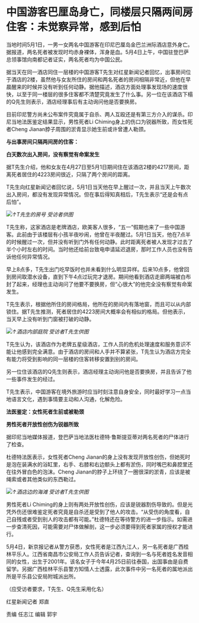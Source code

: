 # 中国游客巴厘岛身亡，同楼层只隔两间房住客：未觉察异常，感到后怕

当地时间5月1日，一男一女两名中国游客在印尼巴厘岛金巴兰洲际酒店意外身亡。据报道，两名死者被发现时均赤身裸体，浑身是血。5月4日上午，中国驻登巴萨总领事馆向南都记者证实，两名死者均为中国公民。

据当天在同一酒店同住一层楼的中国游客T先生对红星新闻记者回忆，出事房间位于酒店的2楼，虽然他与女友所住的房间和两名死者的房间相隔非常近，但他在早晨醒来的时候并没有听到任何动静。据他描述，酒店方面处理事发现场的速度很快，以至于同一楼层的很多住客都不清楚究竟发生了什么事。另一位在该酒店下榻的Q先生则表示，酒店经理事后有主动询问他是否要换房。

目前印尼警方尚未公布案件究竟属于自杀、两人互殴还是有第三方介入的谋杀。印尼当地法医鉴定结果显示，男性死者Li
Chiming身上的伤口为锐器所致，而女性死者Cheng Jianan脖子周围的淤青显示她生前或许曾遭人勒颈。

**与出事房间只隔两间房的住客：**

**白天数次出入房间，没有察觉有命案发生**

据T先生介绍，他和女友在4月27日至5月1日期间住在该酒店2楼的4217房间，距离死者居住的4223房间很近，只隔了两个房间的距离。

T先生向红星新闻记者回忆说，5月1日当天他在早上醒过一次，并且当天上午数次出入房间，都没有发现异常情况。但在事后得知真相后，T先生表示“还是会有点后怕”。

![](https://inews.gtimg.com/om_bt/O1N1Zupau5NlZIO2EQ45pyjeeqgTg8qo28w8MyzHnAcJsAA/1000)_↑T先生的房号
受访者供图_

T先生称，这家酒店是老牌酒店，欧美客人很多，“五一”假期也来了一些中国游客。此前由于该楼层有小孩半夜吵闹，他曾在半夜醒过。5月1日当天，他在7点半的时候醒过一次，但并没有听到门外有任何动静。此时距离死者被人发现才过去了半个小时左右的时间。当时他还给前台致电申请延迟退房，那时工作人员也没有告诉他任何异常情况。

早上8点多，T先生出门吃早饭时也并未看到什么明显异样。后来10点多，他曾回到房间取潜水设备，直到下午4点过玩完才退房。期间他看到酒店走廊两端被白布封了起来，经理也主动询问了他要不要换房，但“心很大”的他完全没有察觉有命案发生。

T先生表示，根据他所住的房间格局，他所在的房间内有落地窗，而且可以从内部锁住。据T先生推测，死者居住的4223房间大概率会有相似的格局。但他表示，当天早上没有听到门窗被打破的动静。

![](https://inews.gtimg.com/om_bt/OetExJjwiswsf6bMZ9u2veQV_jEh9PK2N-xnjKfaervyMAA/1000)_↑酒店内部庭院
受访者T先生供图_

T先生认为，该酒店作为老牌五星级酒店，工作人员的危机处理速度和服务意识不能让他感到完全满意。由于酒店的房间和人手并不算紧张，T先生认为酒店方完全有能力将受到影响的同一层楼的住客转移安置到别的房间。

另一位住该酒店的Q先生则表示，酒店经理主动询问他是否要换房，并且告诉了他一些事件发生的经过。

T先生表示，中国游客在境外旅游时应当时刻注意自身安全，同时最好学习一点当地语言文化，遇到事情要主动和人沟通，化解危险。

**法医鉴定：女性死者生前或被勒颈**

**男性死者开放性创伤为锐器所致**

据印尼当地媒体报道，登巴萨当地法医杜德特·鲁斯提亚蒂对两名死者的尸体进行了检查。

杜德特法医表示，女性死者Cheng
Jianan的身上没有发现开放性创伤，但她死时是泡在装满水的浴缸里，右手、右膝和右边额头上都有淤伤，同时嘴巴和鼻腔里还在往外冒白色的泡沫。Cheng
Jianan的脖子上环绕了一圈很深的淤青，应该是被绳索或者其他类似的东西勒过。

![](https://inews.gtimg.com/om_bt/OTw9cK2v2VFnZ0uYD8UBBVKTbb1b095mhTpLX1dNw7IskAA/1000)_↑酒店边的海滩
受访者T先生供图_

男性死者Li
Chiming的身上则有两处开放性创伤，应该是锐器割伤导致的。但是光凭外伤还很难鉴定死者究竟是自杀还是受到了他人的攻击。“从受伤的角度看，自己自残或者受到别人的攻击都有可能。”杜德特还在等待警方的进一步指示。如需进一步查清死因，可能需要对尸体做解剖，这一步必须要得到死者家属的授权才能进行。

5月4日，新京报记者从警方获悉，女性死者是江西九江人，另一名死者是广西桂林平乐人。江西省南昌市公安局工作人员告诉记者，查询到一名与死者姓名发音相同的女性，出生于2001年。该名女子于今年4月25日前往泰国，出国事由是自费留学。另据广西桂林平乐县警方知情人士透露，此次事件中另一名死者的属地派出所是平乐县公安局附城派出所。

（应受访者要求，T先生、Q先生采用化名）

红星新闻记者 郑直

责编 任志江 编辑 郭宇

